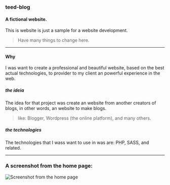 ### teed-blog

#### A fictional website.

This is website is just a sample for a website development.

> Have many things to change here.

---

#### Why

I was want to create a professional and beautiful website, based on the best actual technologies, to provider to my client an powerful experience in the web.

##### the ideia

The idea for that project was create an website from another creators of blogs, in other words, an website to make blogs.
> like: Blogger, Wordpress (the online platform), and many others.

##### the technologies

The technologies that I wass want to use in was are: PHP, SASS, and related.


---


### A screenshot from the home page:

![Screenshot from the home page](/../master/project/images/Scheenshot-Jun.18.png)
